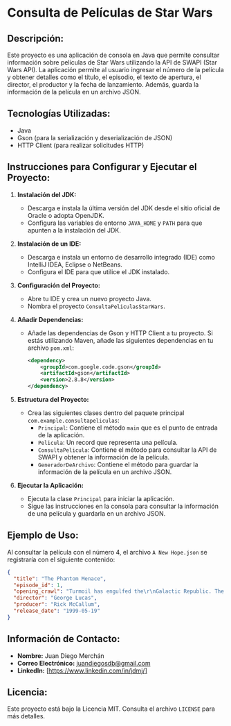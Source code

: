 # Consulta de Películas de Star Wars

## Descripción:
Este proyecto es una aplicación de consola en Java que permite consultar información sobre películas de Star Wars utilizando la API de SWAPI (Star Wars API). La aplicación permite al usuario ingresar el número de la película y obtener detalles como el título, el episodio, el texto de apertura, el director, el productor y la fecha de lanzamiento. Además, guarda la información de la película en un archivo JSON.

## Tecnologías Utilizadas:
- Java
- Gson (para la serialización y deserialización de JSON)
- HTTP Client (para realizar solicitudes HTTP)

## Instrucciones para Configurar y Ejecutar el Proyecto:

1. **Instalación del JDK:**
    - Descarga e instala la última versión del JDK desde el sitio oficial de Oracle o adopta OpenJDK.
    - Configura las variables de entorno `JAVA_HOME` y `PATH` para que apunten a la instalación del JDK.

2. **Instalación de un IDE:**
    - Descarga e instala un entorno de desarrollo integrado (IDE) como IntelliJ IDEA, Eclipse o NetBeans.
    - Configura el IDE para que utilice el JDK instalado.

3. **Configuración del Proyecto:**
    - Abre tu IDE y crea un nuevo proyecto Java.
    - Nombra el proyecto `ConsultaPeliculasStarWars`.

4. **Añadir Dependencias:**
    - Añade las dependencias de Gson y HTTP Client a tu proyecto. Si estás utilizando Maven, añade las siguientes dependencias en tu archivo `pom.xml`:
      ```xml
      <dependency>
          <groupId>com.google.code.gson</groupId>
          <artifactId>gson</artifactId>
          <version>2.8.8</version>
      </dependency>
      ```

5. **Estructura del Proyecto:**
    - Crea las siguientes clases dentro del paquete principal `com.example.consultapeliculas`:
        - `Principal`: Contiene el método `main` que es el punto de entrada de la aplicación.
        - `Pelicula`: Un record que representa una película.
        - `ConsultaPelicula`: Contiene el método para consultar la API de SWAPI y obtener la información de la película.
        - `GeneradorDeArchivo`: Contiene el método para guardar la información de la película en un archivo JSON.

6. **Ejecutar la Aplicación:**
    - Ejecuta la clase `Principal` para iniciar la aplicación.
    - Sigue las instrucciones en la consola para consultar la información de una película y guardarla en un archivo JSON.

## Ejemplo de Uso:
Al consultar la película con el número 4, el archivo `A New Hope.json` se registraría con el siguiente contenido:
```json
{
  "title": "The Phantom Menace",
  "episode_id": 1,
  "opening_crawl": "Turmoil has engulfed the\r\nGalactic Republic. The taxation\r\nof trade routes to outlying star\r\nsystems is in dispute.\r\n\r\nHoping to resolve the matter\r\nwith a blockade of deadly\r\nbattleships, the greedy Trade\r\nFederation has stopped all\r\nshipping to the small planet\r\nof Naboo.\r\n\r\nWhile the Congress of the\r\nRepublic endlessly debates\r\nthis alarming chain of events,\r\nthe Supreme Chancellor has\r\nsecretly dispatched two Jedi\r\nKnights, the guardians of\r\npeace and justice in the\r\ngalaxy, to settle the conflict....",
  "director": "George Lucas",
  "producer": "Rick McCallum",
  "release_date": "1999-05-19"
}
```

## Información de Contacto:
- **Nombre:** Juan Diego Merchán
- **Correo Electrónico:** juandiegosdb@gmail.com
- **LinkedIn:** [https://www.linkedin.com/in/jdmj/]

## Licencia:
Este proyecto está bajo la Licencia MIT. Consulta el archivo `LICENSE` para más detalles.